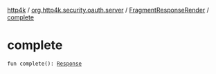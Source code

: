 [http4k](../../index.md) / [org.http4k.security.oauth.server](../index.md) / [FragmentResponseRender](index.md) / [complete](./complete.md)

# complete

`fun complete(): `[`Response`](../../org.http4k.core/-response/index.md)